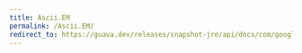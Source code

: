 ```yaml
---
title: Ascii.EM
permalink: /Ascii.EM/
redirect_to: https://guava.dev/releases/snapshot-jre/api/docs/com/google/common/base/Ascii.html#EM
---
```

